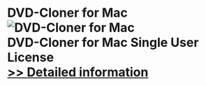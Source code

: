 # DVD-Cloner for Mac<br />![DVD-Cloner for Mac](https://mycommerce.akamaized.net/api/pimages/P300958704/BIG/300958704.JPG)<br />DVD-Cloner for Mac Single User License<br />[>> Detailed information](https://secure.shareit.com/shareit/product.html?productid=300958704&affiliateid=200057808)